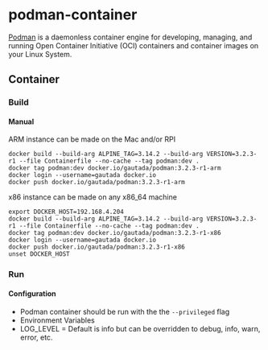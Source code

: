 # podman-container

[Podman](https://podman.io) is a daemonless container engine for developing, managing, and running Open Container Initiative (OCI) containers and container images on your Linux System.

## Container

### Build

#### Manual

ARM instance can be made on the Mac and/or RPI

```
docker build --build-arg ALPINE_TAG=3.14.2 --build-arg VERSION=3.2.3-r1 --file Containerfile --no-cache --tag podman:dev .
docker tag podman:dev docker.io/gautada/podman:3.2.3-r1-arm
docker login --username=gautada docker.io
docker push docker.io/gautada/podman:3.2.3-r1-arm
```

x86 instance can be made on any x86_64 machine

```
export DOCKER_HOST=192.168.4.204
docker build --build-arg ALPINE_TAG=3.14.2 --build-arg VERSION=3.2.3-r1 --file Containerfile --no-cache --tag podman:dev .
docker tag podman:dev docker.io/gautada/podman:3.2.3-r1-x86
docker login --username=gautada docker.io
docker push docker.io/gautada/podman:3.2.3-r1-x86
unset DOCKER_HOST
```

### Run

#### Configuration

- Podman container should be run with the the `--privileged` flag
- Environment Variables
 - LOG_LEVEL = Default is info but can be overridden to debug, info, warn, error, etc. 
 

